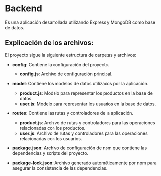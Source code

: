 # Backend

Es una aplicación desarrollada utilizando Express y MongoDB como base de datos.

## Explicación de los archivos:

El proyecto sigue la siguiente estructura de carpetas y archivos:

- **config**: Contiene la configuración del proyecto.
  - **config.js**: Archivo de configuración principal.

- **model**: Contiene los modelos de datos utilizados por la aplicación.
  - **product.js**: Modelo para representar los productos en la base de datos.
  - **user.js**: Modelo para representar los usuarios en la base de datos.

- **routes**: Contiene las rutas y controladores de la aplicación.
  - **product.js**: Archivo de rutas y controladores para las operaciones relacionadas con los productos.
  - **user.js**: Archivo de rutas y controladores para las operaciones relacionadas con los usuarios.

- **package.json**: Archivo de configuración de npm que contiene las dependencias y scripts del proyecto.

- **package-lock.json**: Archivo generado automáticamente por npm para asegurar la consistencia de las dependencias.